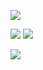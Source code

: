 

![](https://files.catbox.moe/xhd313.png)

![](https://files.catbox.moe/xj9u7z.png)
![](https://files.catbox.moe/j2p9ml.gif)





![](https://files.catbox.moe/268vhy.png)
<!--
**K-ANT0/K-ANT0** is a ✨ _special_ ✨ repository because its `README.md` (this file) appears on your GitHub profile.

Here are some ideas to get you started:

- 🔭 I’m currently working on ...
- 🌱 I’m currently learning ...
- 👯 I’m looking to collaborate on ...
- 🤔 I’m looking for help with ...
- 💬 Ask me about ...
- 📫 How to reach me: ...
- 😄 Pronouns: ...
- ⚡ Fun fact: ...
-->
